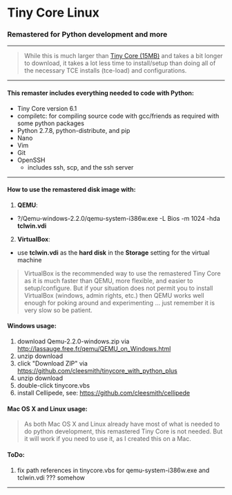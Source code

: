 # Tiny Core Linux

### Remastered for Python development and more

***

> While this is much larger than
[Tiny Core (15MB)](http://distro.ibiblio.org/tinycorelinux/downloads.html "Tiny Core")
and takes a bit longer to download, it takes a lot less time to install/setup than doing
all of the necessary TCE installs (tce-load) and configurations.

***

#### This remaster includes everything needed to code with Python:
* Tiny Core version 6.1
* compiletc: for compiling source code with gcc/friends as required with some python packages
* Python 2.7.8, python-distribute, and pip
* Nano
* Vim
* Git
* OpenSSH
  * includes ssh, scp, and the ssh server

***

#### How to use the remastered disk image with:
1. **QEMU**:
  * ?/Qemu-windows-2.2.0/qemu-system-i386w.exe -L Bios -m 1024 -hda **tclwin.vdi**
2. **VirtualBox**:
  * use **tclwin.vdi** as the **hard disk** in the **Storage** setting for the virtual machine

> VirtualBox is the recommended way to use the remastered Tiny Core as it is much faster
than QEMU, more flexible, and easier to setup/configure.  But if your situation does not permit
you to install VirtualBox (windows, admin rights, etc.) then QEMU works well enough for poking
around and experimenting ... just remember it is very slow so be patient.

#### Windows usage:
1. download Qemu-2.2.0-windows.zip via http://lassauge.free.fr/qemu/QEMU_on_Windows.html
1. unzip download
1. click "Download ZIP" via https://github.com/cleesmith/tinycore_with_python_plus
1. unzip download
1. double-click tinycore.vbs
1. install Cellipede, see: https://github.com/cleesmith/cellipede

#### Mac OS X and Linux usage:
> As both Mac OS X and Linux already have most of what is needed to do python development, this
remastered Tiny Core is not needed.  But it will work if you need to use it, as I created this on a Mac.

#### ToDo:
1. fix path references in tinycore.vbs for qemu-system-i386w.exe and tclwin.vdi ??? somehow

***
